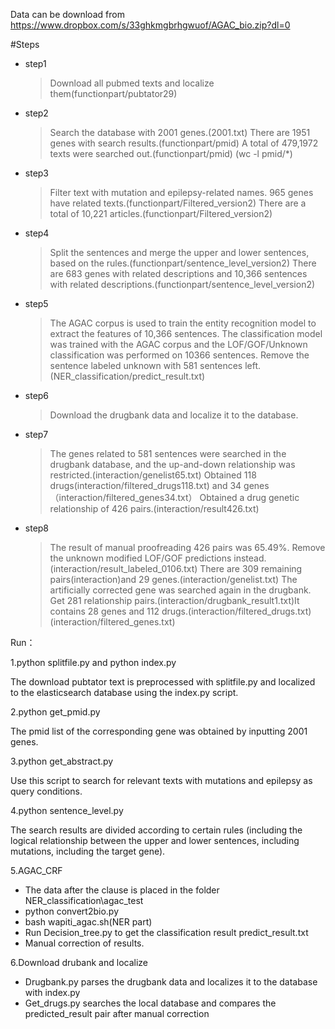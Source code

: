 Data can be download from https://www.dropbox.com/s/33ghkmgbrhgwuof/AGAC_bio.zip?dl=0

#Steps
* step1
	> Download all pubmed texts and localize them(functionpart/pubtator29)

* step2
	> Search the database with 2001 genes.(2001.txt)
	> There are 1951 genes with search results.(functionpart/pmid)
	> A total of 479,1972 texts were searched out.(functionpart/pmid) (wc -l pmid/*)
	
* step3
	> Filter text with mutation and epilepsy-related names.
	> 965 genes have related texts.(functionpart/Filtered_version2)
	> There are a total of 10,221 articles.(functionpart/Filtered_version2)
	
* step4
	> Split the sentences and merge the upper and lower sentences, based on the rules.(functionpart/sentence_level_version2)
	> There are 683 genes with related descriptions and 10,366 sentences with related descriptions.(functionpart/sentence_level_version2)

* step5
	> The AGAC corpus is used to train the entity recognition model to extract the features of 10,366 sentences.
	> The classification model was trained with the AGAC corpus and the LOF/GOF/Unknown classification was performed on 10366 sentences.
	> Remove the sentence labeled unknown with 581 sentences left.(NER_classification/predict_result.txt)

* step6
	> Download the drugbank data and localize it to the database.

* step7
	> The genes related to 581 sentences were searched in the drugbank database, and the up-and-down relationship was restricted.(interaction/genelist65.txt)
	> Obtained 118 drugs(interaction/filtered_drugs118.txt) and 34 genes（interaction/filtered_genes34.txt）
	> Obtained a drug genetic relationship of 426 pairs.(interaction/result426.txt)
* step8
	> The result of manual proofreading 426 pairs was 65.49%. Remove the unknown modified LOF/GOF predictions instead.(interaction/result_labeled_0106.txt)
	> There are 309 remaining pairs(interaction)and 29 genes.(interaction/genelist.txt)
	> The artificially corrected gene was searched again in the drugbank.
	> Get 281 relationship pairs.(interaction/drugbank_result1.txt)It contains 28 genes and 112 drugs.(interaction/filtered_drugs.txt)(interaction/filtered_genes.txt)
	
	
Run：

1.python splitfile.py and python index.py

The download pubtator text is preprocessed with splitfile.py and localized to the elasticsearch database using the index.py script.

2.python get_pmid.py

The pmid list of the corresponding gene was obtained by inputting 2001 genes.

3.python get_abstract.py

Use this script to search for relevant texts with mutations and epilepsy as query conditions.

4.python sentence_level.py

The search results are divided according to certain rules (including the logical relationship between the upper and lower sentences, including mutations, including the target gene).

5.AGAC_CRF

* The data after the clause is placed in the folder NER_classification\agac_test
* python convert2bio.py
* bash wapiti_agac.sh(NER part)
* Run Decision_tree.py to get the classification result predict_result.txt
* Manual correction of results.

6.Download drubank and localize

* Drugbank.py parses the drugbank data and localizes it to the database with index.py
* Get_drugs.py searches the local database and compares the predicted_result pair after manual correction



















